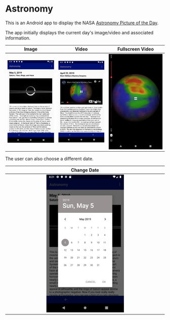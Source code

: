 # Astronomy

This is an Android app to display the NASA [Astronomy Picture of the Day](https://apod.nasa.gov/apod/astropix.html).

The app initially displays the current day's image/video and associated information. 

| Image | Video | Fullscreen Video |
|:-----:|:-----:|:----------------:|
| <img src="assets/image.png" width="100%" /> | <img src="assets/youtube.png" width="100%" /> | <img src="assets/youtube_fullscreen.png" width="100%" /> |

The user can also choose a different date.

| Change Date | 
|:-----------:|
 <img src="assets/change_date.png" width="50%" /> |
